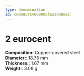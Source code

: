 ```yaml
---
type: denomination
id: cm0e8utkv000008l62zoh8me2
---
```


# 2 eurocent

**Composition:** Copper-covered steel\
**Diameter:**: 18.75 mm\
**Thickness:**: 1.67 mm\
**Weight:**: 3.06 g
